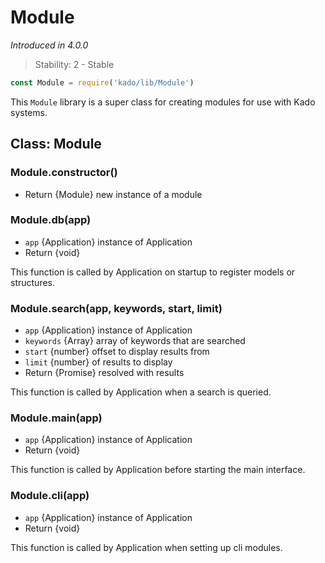 # Module
*Introduced in 4.0.0*
> Stability: 2 - Stable
```js
const Module = require('kado/lib/Module')
```
This `Module` library is a super class for creating modules for use
with Kado systems.

## Class: Module

### Module.constructor()
* Return {Module} new instance of a module

### Module.db(app)
* `app` {Application} instance of Application
* Return {void}

This function is called by Application on startup to register models or structures.

### Module.search(app, keywords, start, limit)
* `app` {Application} instance of Application
* `keywords` {Array} array of keywords that are searched
* `start` {number} offset to display results from
* `limit` {number} of results to display
* Return {Promise} resolved with results

This function is called by Application when a search is queried.

### Module.main(app)
* `app` {Application} instance of Application
* Return {void}

This function is called by Application before starting the main interface.

### Module.cli(app)
* `app` {Application} instance of Application
* Return {void}

This function is called by Application when setting up cli modules.
